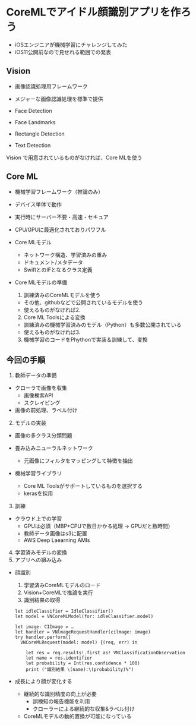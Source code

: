 # CoreMLでアイドル顔識別アプリを作ろう
* iOSエンジニアが機械学習にチャレンジしてみた
* iOS11公開前なので見せれる範囲での発表

## Vision
* 画像認識処理用フレームワーク
* メジャーな画像認識処理を標準で提供

* Face Detection
* Face Landmarks
* Rectangle Detection
* Text Detection

Vision で用意されているものがなければ、Core MLを使う

## Core ML
* 機械学習フレームワーク（推論のみ）
* デバイス単体で動作
* 実行時にサーバー不要・高速・セキュア
* CPU/GPUに最適化されておりパワフル

* Core MLモデル
  * ネットワーク構造、学習済みの重み
  * ドキュメント/メタデータ
  * SwiftとのIFとなるクラス定義

* Core MLモデルの準備
  1. 訓練済みのCoreMLモデルを使う
    * その他、githubなどで公開されているモデルを使う
    * 使えるものがなければ2.

  2. Core ML Toolsによる変換
    * 訓練済みの機械学習済みのモデル（Python）も多数公開されている
    * 使えるものがなければ3.

  3. 機械学習のコードをPhythonで実装＆訓練して、変換

## 今回の手順
1. 教師データの準備
  * クローラで画像を収集
    * 画像検索API
    * スクレイピング
  * 画像の前処理、ラベル付け

2. モデルの実装
  * 画像の多クラス分類問題
  * 畳み込みニューラルネットワーク
    * 元画像にフィルタをマッピングして特徴を抽出

  * 機械学習ライブラリ
    * Core ML Toolsがサポートしているものを選択する
    * kerasを採用

3. 訓練
  * クラウド上での学習
    * GPUは必須（MBP+CPUで数日かかる処理 -> GPUだと数時間）
    * 教師データ画像はs3に配置
    * AWS Deep Laearning AMIs

4. 学習済みモデルの変換
5. アプリへの組み込み
  * 顔識別
    1. 学習済みCoreMLモデルのロード
    2. Vision+CoreMLで推論を実行
    3. 識別結果の取得

    ```
    let idleClassifier = IdleClassifier()
    let model = VNCoreMLModel(for: idleClassifier.model)

    let image: CIImage = …
    let handler = VNlmageRequestHandler(cilmage: image)
    try handler.perform([
      VNCoreMLRequest(model: model) {(req, err) in

        let res = req.results!.first as! VNClassificationObservation
        let name = res.identifier
        let probability = Int(res.confidence * 100)
        print ("識別結果 \(name):\(probability)%")
    ```

  * 成長により顔が変化する
    * 継続的な識別精度の向上が必要
      * 誤検知の報告機能を利用
      * クローラーによる継続的な収集&ラベル付け
    * CoreMLモデルの動的置換が可能になっている
